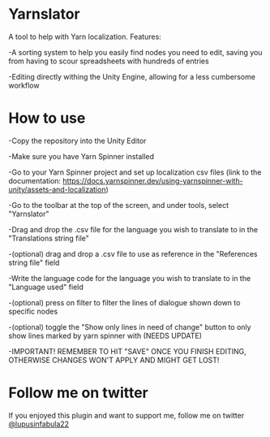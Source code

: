 # Yarnslator
 A tool to help with Yarn localization. Features:
 
 -A sorting system to help you easily find nodes you need to edit, saving you from having to scour spreadsheets with hundreds of entries
 
 -Editing directly withing the Unity Engine, allowing for a less cumbersome workflow

# How to use
 -Copy the repository into the Unity Editor
 
 -Make sure you have Yarn Spinner installed
 
 -Go to your Yarn Spinner project and set up localization csv files (link to the documentation: https://docs.yarnspinner.dev/using-yarnspinner-with-unity/assets-and-localization)
 
 -Go to the toolbar at the top of the screen, and under tools, select "Yarnslator"
 
 -Drag and drop the .csv file for the language you wish to translate to in the "Translations string file"
 
 -(optional) drag and drop a .csv file to use as reference in the "References string file" field
 
 -Write the language code for the language you wish to translate to in the "Language used" field
 
 -(optional) press on filter to filter the lines of dialogue shown down to specific nodes
 
 -(optional) toggle the "Show only lines in need of change" button to only show lines marked by yarn spinner with (NEEDS UPDATE)

-IMPORTANT! REMEMBER TO HIT "SAVE" ONCE YOU FINISH EDITING, OTHERWISE CHANGES WON'T APPLY AND MIGHT GET LOST!

# Follow me on twitter
 If you enjoyed this plugin and want to support me, follow me on twitter <a href="https://twitter.com/lupusinfabula" class="twitter-follow-button" data-show-count="false" data-size="large">@lupusinfabula22</a>
